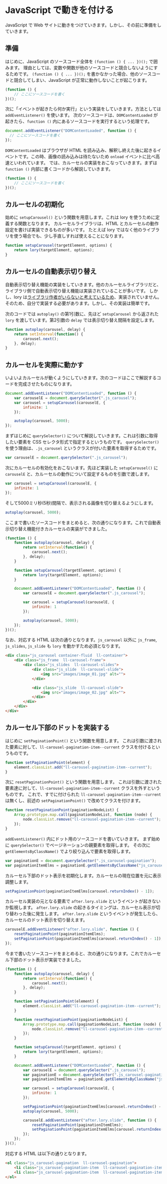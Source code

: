 # JavaScript で動きを付ける

JavaScript で Web サイトに動きをつけていきます。しかし、その前に準備をしていきます。

## 準備

はじめに、JavaScript のソースコード全体を `(function () { ... })();` で囲みます。
理由としては、変数や関数が他のソースコードと競合しないようにするためです。
`(function () { ... })();` を書かなかった場合、他のソースコードと競合してしまい、JavaScript が正常に動作しないことが起こります。

```js
(function () {
    // ここにソースコードを書く
})();
```

次に「イベントが起きたら何か実行」という実装をしていきます。方法としては `addEventListener()` を使います。
次のソースコードは、`DOMContentLoaded` が起きたら、`function ()` 内にあるソースコードを実行するという処理です。

```js
document.addEventListener("DOMContentLoaded", function () {
  // ここにソースコードを書く
});
```

`DOMContentLoaded` はブラウザが HTML を読み込み、解釈し終えた後に起きるイベントです。この時、画像の読み込みは待たないため `onload` イベントに比べ高速といわれています。
では、カルーセルの実装をおこなっていきます。まずは `function ()` 内部に書くコードから解説していきます。

```js
(function () {
    // ここにソースコードを書く
})();
```

## カルーセルの初期化

始めに `setupCarousel()` という関数を用意します。これは lory を使うために定義する関数となります。
カルーセルライブラリは、HTML とカルーセルの動作設定を書けば実装できるものが多いです。
たとえば lory ではなく他のライブラリを使う場合でも、少し手直しすれば使えることになります。

```js
function setupCarousel(targetElement, options) {
    return lory(targetElement, options);
}
```

## カルーセルの自動表示切り替え

自動表示切り替え機能の実装をしていきます。他のカルーセルライブラリだと、ライブラリ側で自動表示切り替え機能は実装されていることが多いです。
しかし、lory は[ライブラリ作者がいらないと考えているため](https://github.com/meandmax/lory/issues/3)、実装されていません。
そのため、自分で実装する必要があります。しかし、その実装は簡単です。

次のコードでは `autoplay()` の第1引数に、先ほど `setupCarousel` から返された `lory` を渡しています。第2引数の `delay` では表示切り替え間隔を設定します。

```js
function autoplay(carousel, delay) {
    return setInterval(function() {
        carousel.next();
    }, delay);
}
```

## カルーセルを実際に動かす

いよいよカルーセルが動くようにしていきます。次のコードはここで解説するコードを完成させたものになります。

```js
document.addEventListener("DOMContentLoaded", function () {
    var carouselE = document.querySelector(".js_carousel");
    var carousel = setupCarousel(carouselE, {
        infinite: 1
    });

    autoplay(carousel, 5000);
});
```

まずはじめに `querySelector()` について解説していきます。これは引数に取得したい要素を CSS セレクタ形式で指定するというものです。
`querySelector()` を使う理由は、`.js_carousel` というクラスが付いた要素を取得するためです。

```js
var carouselE = document.querySelector(".js_carousel");
```

次にカルーセルの有効化をおこないます。先ほど実装した `setupCarousel()` に `carouselE` と、カルーセルの動作について設定するものを引数で渡します。

```js
var carousel = setupCarousel(carouselE, {
    infinite: 1
});
```

そして5000ミリ秒(5秒)間隔で、表示される画像を切り替えるようにします。

```js
autoplay(carousel, 5000);
```

ここまで書いたソースコードをまとめると、次の通りになります。これで自動表示切り替え機能付きカルーセルの実装ができました。

```js
(function () {
    function autoplay(carousel, delay) {
        return setInterval(function() {
            carousel.next();
        }, delay);
    }

    function setupCarousel(targetElement, options) {
        return lory(targetElement, options);
    }

    document.addEventListener("DOMContentLoaded", function () {
        var carouselE = document.querySelector(".js_carousel");

        var carousel = setupCarousel(carouselE, {
            infinite: 1
        });

        autoplay(carousel, 5000);
    });
})();
```

なお、対応する HTML は次の通りとなります。`js_carousel` 以外に `js_frame`, `js_slides`, `js_slide` も `lory` を動かすため必須となります。

```html
<div class="js_carousel container-fluid  ll-container">
    <div class="js_frame  ll-carousel-frame">
        <div class="js_slides  ll-carousel-slides">
            <div class="js_slide  ll-carousel-slide">
                <img src="images/image_01.jpg" alt="">
            </div>

            <div class="js_slide  ll-carousel-slide">
                <img src="images/image_02.jpg" alt="">
            </div>
        </div>
    </div>
</div>
```

## カルーセル下部のドットを実装する

はじめに `setPaginationPoint()` という関数を用意します。
これは引数に渡された要素に対して、`ll-carousel-pagination-item--current` クラスを付けるというものです。

```js
function setPaginationPoint(element) {
    element.classList.add("ll-carousel-pagination-item--current");
}
```

次に `resetPaginationPoint()` という関数を用意します。
これは引数に渡された要素達に対して、`ll-carousel-pagination-item--current` クラスを外すというものです。
これで、すでに付けられた `ll-carousel-pagination-item--current` は無くし、前述の `setPaginationPoint()` で改めてクラスを付けます。

```js
function resetPaginationPoint(paginationNodeList) {
    Array.prototype.map.call(paginationNodeList, function (node) {
        node.classList.remove("ll-carousel-pagination-item--current");
    });
}
```

`addEventListener()` 内にドット用のソースコードを書いていきます。
まず始めに `querySelector()` でページネーションの親要素を取得します。
その次に `getElementsByClassName()` でより絞り込んで要素を取得します。

```js
var paginationE = document.querySelector(".js_carousel-pagination");
var paginationItemElms = paginationE.getElementsByClassName("js_carousel-pagination-item")
```

カルーセル下部のドット表示を初期化します。カルーセルの現在位置を元に表示調整します。

```js
setPaginationPoint(paginationItemElms[carousel.returnIndex() - 1]);
```

カルーセル実装の元となる要素で `after.lory.slide` というイベントが起きないか監視します。
`after.lory.slide` の起きるタイミングは、カルーセル表示が切り替わった後に発生します。
`after.lory.slide` というイベントが発生したら、カルーセルのドット表示を切り替えます。

```js
carouselE.addEventListener("after.lory.slide", function () {
    resetPaginationPoint(paginationItemElms);
    setPaginationPoint(paginationItemElms[carousel.returnIndex() - 1]);
});
```

今まで書いたソースコードをまとめると、次の通りになります。これでカルーセル下部のドット表示が実装できました。

```js
(function () {
    function autoplay(carousel, delay) {
        return setInterval(function() {
            carousel.next();
        }, delay);
    }

    function setPaginationPoint(element) {
        element.classList.add("ll-carousel-pagination-item--current");
    }

    function resetPaginationPoint(paginationNodeList) {
        Array.prototype.map.call(paginationNodeList, function (node) {
            node.classList.remove("ll-carousel-pagination-item--current");
        });
    }

    function setupCarousel(targetElement, options) {
        return lory(targetElement, options);
    }

    document.addEventListener("DOMContentLoaded", function () {
        var carouselE = document.querySelector(".js_carousel");
        var paginationE = document.querySelector(".js_carousel-pagination");
        var paginationItemElms = paginationE.getElementsByClassName("js_carousel-pagination-item")

        var carousel = setupCarousel(carouselE, {
            infinite: 1
        });

        setPaginationPoint(paginationItemElms[carousel.returnIndex() - 1]);
        autoplay(carousel, 5000);

        carouselE.addEventListener("after.lory.slide", function () {
            resetPaginationPoint(paginationItemElms);
            setPaginationPoint(paginationItemElms[carousel.returnIndex() - 1]);
        });
    });
})();
```

対応する HTML は以下の通りとなります。

```html
<ol class="js_carousel-pagination  ll-carousel-pagination">
    <li class="js_carousel-pagination-item  ll-carousel-pagination-item">●</li>
    <li class="js_carousel-pagination-item  ll-carousel-pagination-item">●</li>
</ol>
```
